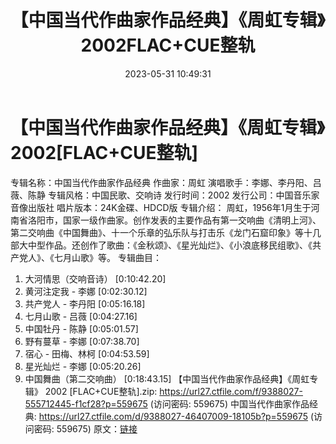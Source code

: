 ﻿---
title: 【中国当代作曲家作品经典】《周虹专辑》2002FLAC+CUE整轨
date: 2023-05-31 10:49:31
categories: WAV车载音乐、镜像
tags: 华语中文
---
# 【中国当代作曲家作品经典】《周虹专辑》2002[FLAC+CUE整轨]

专辑名称：中国当代作曲家作品经典
作曲家：周虹
演唱歌手：李娜、李丹阳、吕薇、陈静
专辑风格：中国民歌、交响诗
发行时间：2002
发行公司：中国音乐家音像出版社
唱片版本：24K金碟、HDCD版
专辑介绍：
周虹，1956年1月生于河南省洛阳市，国家一级作曲家。创作发表的主要作品有第一交响曲《清明上河》、第二交响曲《中国舞曲》、十一个乐章的弘乐队与打击乐《龙门石窟印象》等十几部大中型作品。还创作了歌曲：《金秋颂》、《星光灿烂》、《小浪底移民组歌》、《共产党人》、《七月山歌》等。
专辑曲目：
01. 大河情思（交响音诗）
[0:10:42.20]
02. 黄河注定我 - 李娜
[0:02:30.12]
03. 共产党人 - 李丹阳
[0:05:16.18]
04. 七月山歌 - 吕薇
[0:04:27.16]
05. 中国牡丹 - 陈静
[0:05:01.57]
06. 野有蔓草 - 李娜
[0:07:38.70]
07. 宿心 - 田梅、林柯
[0:04:53.59]
08. 星光灿烂 - 李娜
[0:05:20.26]
09. 中国舞曲（第二交响曲）
[0:18:43.15]
【中国当代作曲家作品经典】《周虹专辑》 2002 [FLAC+CUE整轨].zip: https://url27.ctfile.com/f/9388027-555712445-f1cf28?p=559675
(访问密码: 559675)
中国当代作曲家作品经典: https://url27.ctfile.com/d/9388027-46407009-18105b?p=559675
(访问密码: 559675)
原文：[链接](https://blog.sina.com.cn/s/blog_1647c7e760103124h.html)